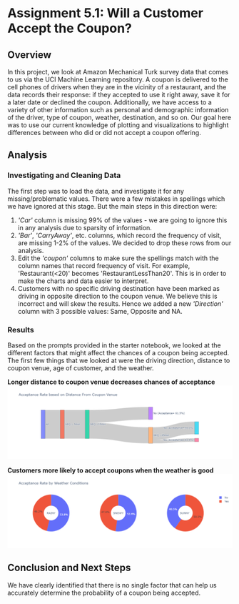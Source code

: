 # Assignment 5.1: Will a Customer Accept the Coupon?
 
## Overview
In this project, we look at Amazon Mechanical Turk survey data that comes to us via the UCI Machine Learning repository. A coupon is delivered to the cell phones of drivers when they are in the vicinity of a restaurant, and the data records their response: if they accepted to use it right away, save it for a later date or declined the coupon. Additionally, we have access to a variety of other information such as personal and demographic information of the driver, type of coupon, weather, destination, and so on. Our goal here was to use our current knowledge of plotting and visualizations to highlight differences between who did or did not accept a coupon offering.

## Analysis
### Investigating and Cleaning Data
The first step was to load the data, and investigate it for any missing/problematic values. There were a few mistakes in spellings which we have ignored at this stage. But the main steps in this direction were:

1. _'Car'_ column is missing 99% of the values - we are going to ignore this in any analysis due to sparsity of information.
2. _'Bar'_, _'CarryAway'_, etc. columns, which record the frequency of visit, are missing 1-2% of the values. We decided to drop these rows from our analysis.
3. Edit the _'coupon'_ columns to make sure the spellings match with the column names that record frequency of visit. For example, 'Restaurant(<20)' becomes 'RestaurantLessThan20'. This is in order to make the charts and data easier to interpret.
4. Customers with no specific driving destination have been marked as driving in opposite direction to the coupon venue. We believe this is incorrect and will skew the results. Hence we added a new _'Direction'_ column with 3 possible values: Same, Opposite and NA.

### Results
Based on the prompts provided in the starter notebook, we looked at the different factors that might affect the chances of a coupon being accepted. The first few things that we looked at were the driving direction, distance to coupon venue, age of customer, and the weather. 

**Longer distance to coupon venue decreases chances of acceptance**
<img src="images/distance_to.png">

**Customers more likely to accept coupons when the weather is good**
<img src="images/weather.png">

## Conclusion and Next Steps

We have clearly identified that there is no single factor that can help us accurately determine the probability of a coupon being accepted.


